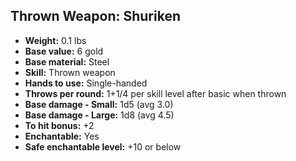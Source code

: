 ## Thrown Weapon: Shuriken

- **Weight:** 0.1 lbs
- **Base value:** 6 gold
- **Base material:** Steel
- **Skill:** Thrown weapon
- **Hands to use:** Single-handed
- **Throws per round:** 1+1/4 per skill level after basic when thrown
- **Base damage - Small:** 1d5 (avg 3.0)
- **Base damage - Large:** 1d8 (avg 4.5)
- **To hit bonus:** +2
- **Enchantable:** Yes
- **Safe enchantable level:** +10 or below
